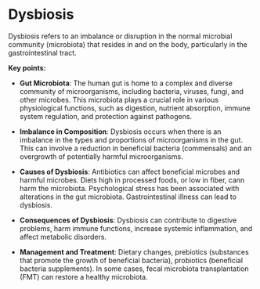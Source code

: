 # Dysbiosis

Dysbiosis refers to an imbalance or disruption in the normal microbial community (microbiota) that resides in and on the body, particularly in the gastrointestinal tract.

**Key points:**

* **Gut Microbiota**: The human gut is home to a complex and diverse community of microorganisms, including bacteria, viruses, fungi, and other microbes. This microbiota plays a crucial role in various physiological functions, such as digestion, nutrient absorption, immune system regulation, and protection against pathogens.

* **Imbalance in Composition**: Dysbiosis occurs when there is an imbalance in the types and proportions of microorganisms in the gut. This can involve a reduction in beneficial bacteria (commensals) and an overgrowth of potentially harmful microorganisms.

* **Causes of Dysbiosis**: Antibiotics can affect beneficial microbes and harmful microbes. Diets high in processed foods, or low in fiber, cann harm the microbiota. Psychological stress has been associated with alterations in the gut microbiota. Gastrointestinal illness can lead to dysbiosis.

* **Consequences of Dysbiosis**: Dysbiosis can contribute to digestive problems, harm immune functions, increase systemic inflammation, and affect metabolic disorders.

* **Management and Treatment**: Dietary changes, prebiotics (substances that promote the growth of beneficial bacteria), probiotics (beneficial bacteria supplements). In some cases, fecal microbiota transplantation (FMT) can restore a healthy microbiota.
